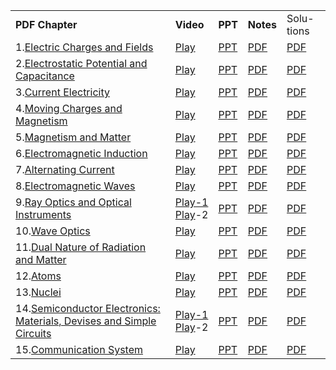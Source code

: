 <table><tbody><tr><td><strong>PDF Chapter</strong></td><td><strong>Video</strong></td><td><strong>PPT</strong></td><td><strong>Notes</strong></td><td>Solu- tions</td></tr><tr><td>1.<a href="https://drive.google.com/open?id=0B8hXbvn1ab-BTHBWZWltTU5jUXc" target="_blank" rel="noreferrer noopener">Electric Charges and Fields</a></td><td><a href="https://www.youtube.com/watch?v=5id9XWSaS4g&amp;list=PLNz32RYOjBepdhGCSA5OoVPha83vKJePl&amp;index=17">Play</a></td><td><a href="https://drive.google.com/open?id=1k2K8NH7L3FSveh7yBxHWOuiCkGhycRKO">PPT</a></td><td><a href="https://drive.google.com/open?id=1Vd4R_-u4x3XYCYmdXyu0T0BpPKdRoDSt">PDF</a></td><td><a href="https://drive.google.com/open?id=1lgZMIaPuJ6sR4tfJZ1VCmi3mWsJa-FgE">PDF</a></td></tr><tr><td>2.<a href="https://drive.google.com/open?id=0B8hXbvn1ab-BaU9xVW1WZ3FFeXc" target="_blank" rel="noreferrer noopener">Electrostatic Potential and Capacitance</a></td><td><a href="https://www.youtube.com/watch?v=bAb4Yt0NR7w&amp;list=PLNz32RYOjBepdhGCSA5OoVPha83vKJePl&amp;index=16">Play</a></td><td><a href="https://drive.google.com/open?id=1Jvm12lYtzvlxsI-Rd6EucAutDvbbKVAA">PPT</a></td><td><a href="https://drive.google.com/open?id=135li3yNH7aYbt8WCjP6K2-PZZwHuv81z">PDF</a></td><td><a href="https://drive.google.com/open?id=1re1XiC_bjQUiHBf9MuHicVLEznJbrFaL">PDF</a></td></tr><tr><td>3.<a href="https://drive.google.com/open?id=0B8hXbvn1ab-BU0lUeHYwZTlmY2c" target="_blank" rel="noreferrer noopener">Current Electricity</a></td><td><a href="https://www.youtube.com/watch?v=_7V9rjkE5YQ&amp;list=PLNz32RYOjBepdhGCSA5OoVPha83vKJePl&amp;index=15">Play</a></td><td><a href="https://drive.google.com/open?id=1uSzZAt_NqxMsBQgP7suTAa4uTA4yMtSc">PPT</a></td><td><a href="https://drive.google.com/open?id=1FR2kQ1uIB43k93fDFgj3V-7tSWYMRi4f">PDF</a></td><td><a href="https://drive.google.com/open?id=10etnrWg0Gcdg8JpXM-GgRLmwe69dOd4U">PDF</a></td></tr><tr><td>4.<a href="https://drive.google.com/open?id=0B8hXbvn1ab-BNzdWZzFuZFZNeDA" target="_blank" rel="noreferrer noopener">Moving Charges and Magnetism</a></td><td><a href="https://www.youtube.com/watch?v=8zKTFwIzXhM&amp;list=PLNz32RYOjBepdhGCSA5OoVPha83vKJePl&amp;index=14">Play</a></td><td><a href="https://drive.google.com/open?id=1XDMxKRj8aiQmctQ232DLVdESDBP18JsI">PPT</a></td><td><a href="https://drive.google.com/open?id=1v502EXsMjPdG-tGLXv9HonkuwVsXlnS6">PDF</a></td><td><a href="https://drive.google.com/open?id=1NBPCuaxDNe_DvXVjWrQpjPJEpjIUo63p">PDF</a></td></tr><tr><td>5.<a href="https://drive.google.com/open?id=0B8hXbvn1ab-Bai1YMThHQUl2OFU" target="_blank" rel="noreferrer noopener">Magnetism and Matter</a></td><td><a href="https://www.youtube.com/watch?v=96mfIZXJjcA&amp;list=PLNz32RYOjBepdhGCSA5OoVPha83vKJePl&amp;index=13">Play</a></td><td><a href="https://drive.google.com/open?id=1EGlug4HkzIIad_XyYHYgA9pw6EiQ87Sr">PPT</a></td><td><a href="https://drive.google.com/open?id=1Q3G-ZGiLanHLIfFHiMBCO1F2_qlGaix2">PDF</a></td><td><a href="https://drive.google.com/open?id=15BDCmGzkOa-ySutJJt7CPVNGSokNQYtT">PDF</a></td></tr><tr><td>6.<a href="https://drive.google.com/open?id=0B8hXbvn1ab-BaHN6MkJsUjdvWWs" target="_blank" rel="noreferrer noopener">Electromagnetic Induction</a></td><td><a href="https://www.youtube.com/watch?v=GtjtpSAD-w0&amp;list=PLNz32RYOjBepdhGCSA5OoVPha83vKJePl&amp;index=12">Play</a></td><td><a href="https://drive.google.com/open?id=1PuxOMt8mwJ2c1aVlJrREfeIo13Sh_SKS">PPT</a></td><td><a href="https://drive.google.com/open?id=1yq_tARn6bBXT-kzK3rkTKFaLOmxCSZZC">PDF</a></td><td><a href="https://drive.google.com/open?id=1NE5rqVbRxS2grv6XfjpkGdr_fDjPfUnb">PDF</a></td></tr><tr><td>7.<a href="https://drive.google.com/open?id=0B8hXbvn1ab-BU1doZnJUeThrTFk" target="_blank" rel="noreferrer noopener">Alternating Current</a></td><td><a href="https://www.youtube.com/watch?v=DZv-F_XtJ68&amp;list=PLNz32RYOjBepdhGCSA5OoVPha83vKJePl&amp;index=11">Play</a></td><td><a href="https://drive.google.com/open?id=1FooGlQxxteermyjv04AjXZHIcPKC-_rb">PPT</a></td><td><a href="https://drive.google.com/open?id=1BaE63AeEObd4Rra26kta_j-GwDPw34mn">PDF</a></td><td><a href="https://drive.google.com/open?id=1nFKZUJtlgzQMouj7qJEPVg4A2mSlmPxn">PDF</a></td></tr><tr><td>8.<a href="https://drive.google.com/open?id=0B8hXbvn1ab-BYTltWFBnZzVyTEU" target="_blank" rel="noreferrer noopener">Electromagnetic Waves</a></td><td><a href="https://www.youtube.com/watch?v=p0AwOTqgTTk&amp;list=PLNz32RYOjBepdhGCSA5OoVPha83vKJePl&amp;index=10">Play</a></td><td><a href="https://drive.google.com/open?id=1hNqSPSogvBZ4A-K3JTrKcg4JZ_mA6Rl6">PPT</a></td><td><a href="https://drive.google.com/open?id=1-9NlZxRBOmkK3DhCwNBHMRQn__GH43Rg">PDF</a></td><td><a href="https://drive.google.com/open?id=1ao_TnOlFZYxaD7_vf1SgO01XVsaZINbl">PDF</a></td></tr><tr><td>9.<a href="https://drive.google.com/open?id=0B8hXbvn1ab-BQVhLTHdKeVFWWjQ" target="_blank" rel="noreferrer noopener">Ray Optics and Optical Instruments</a></td><td><a href="https://www.youtube.com/watch?v=ZJcLscYRG4M&amp;list=PLNz32RYOjBepdhGCSA5OoVPha83vKJePl&amp;index=9">Play-1</a><br><a href="https://www.youtube.com/watch?v=hcNrcXxijvo&amp;list=PLNz32RYOjBepdhGCSA5OoVPha83vKJePl&amp;index=8">Play</a>-2</td><td><a href="https://drive.google.com/open?id=1HLwL3uf6zvUUX8v5uNSQB9RMXvj8alOH">PPT</a></td><td><a href="https://drive.google.com/open?id=1VFGDi8GTpuRmtJ2cBCidHLpMdU_865Qn">PDF</a></td><td><a href="https://drive.google.com/open?id=1Kv9jIa6gzkB3tRbWzQVNb_SHhGHcVPxn">PDF</a></td></tr><tr><td>10.<a href="https://drive.google.com/open?id=0B8hXbvn1ab-BT3d4VUMwUDFvWFE" target="_blank" rel="noreferrer noopener">Wave Optics</a></td><td><a href="https://www.youtube.com/watch?v=hgyWISROhSA&amp;list=PLNz32RYOjBepdhGCSA5OoVPha83vKJePl&amp;index=7">Play</a></td><td><a href="https://drive.google.com/open?id=1qEiIJ7_tXrGBYWMI_cHHZLHzLNEmZe20">PPT</a></td><td><a href="https://drive.google.com/open?id=1KugTD3OgZJH6TIKeKnwDjsebJixzxXG8">PDF</a></td><td><a href="https://drive.google.com/open?id=1f-6eV47vLN-xFMpG6ct9V0wiBdo7fpsb">PDF</a></td></tr><tr><td>11.<a href="https://drive.google.com/open?id=0B8hXbvn1ab-BeWZCbnZXdmJteTQ" target="_blank" rel="noreferrer noopener">Dual Nature of Radiation and Matter</a></td><td><a href="https://www.youtube.com/watch?v=6snnsNjhD24&amp;list=PLNz32RYOjBepdhGCSA5OoVPha83vKJePl&amp;index=6">Play</a></td><td><a href="https://drive.google.com/open?id=1WmTu4CzILm8vN0LKYlbTUwX3Mafb6eYu">PPT</a></td><td><a href="https://drive.google.com/open?id=1UoF5ejCAC6hfGykKhTI_n-6JT7higIQ-">PDF</a></td><td><a href="https://drive.google.com/open?id=1rvBRxn7MvGssxxkwn7MyIKPJ4fKui3UJ">PDF</a></td></tr><tr><td>12.<a href="https://drive.google.com/open?id=0B8hXbvn1ab-BTEZQNGJad21iWlk" target="_blank" rel="noreferrer noopener">Atoms</a></td><td><a href="https://www.youtube.com/watch?v=mBCqywZ-eXg&amp;list=PLNz32RYOjBepdhGCSA5OoVPha83vKJePl&amp;index=5">Play</a></td><td><a href="https://drive.google.com/open?id=1IKGcIBbxuHX_AUhCEL5UrmMMm1SbGuSJ">PPT</a></td><td><a href="https://drive.google.com/open?id=1EPPWpEfcKK-exuCr2uSEOOsExksaNHvh">PDF</a></td><td><a href="https://drive.google.com/open?id=14j6TjZIwkA_zr2CYRuDRAAxlIjqMtbdf">PDF</a></td></tr><tr><td>13.<a href="https://drive.google.com/open?id=0B8hXbvn1ab-Bd1haSnRtZWhFQ3c" target="_blank" rel="noreferrer noopener">Nuclei</a></td><td><a href="https://www.youtube.com/watch?v=uVecxztTxz0&amp;list=PLNz32RYOjBepdhGCSA5OoVPha83vKJePl&amp;index=4">Play</a></td><td><a href="https://drive.google.com/open?id=1mRD-2JqARHNsRJksW1Tv8fThYv_6b1-s">PPT</a></td><td><a href="https://drive.google.com/open?id=1VjY-9Z0PxrPqGjMtTXG6yqN8mK-NnqMC">PDF</a></td><td><a href="https://drive.google.com/open?id=1GjfYU2WzwPNujOXGDoqY1pmkdvbsUAQU">PDF</a></td></tr><tr><td>14.<a href="https://drive.google.com/open?id=0B8hXbvn1ab-BRXplRUxCOVl0NHc" target="_blank" rel="noreferrer noopener">Semiconductor Electronics: Materials, Devises and Simple Circuits</a></td><td><a href="https://www.youtube.com/watch?v=EaP2qHDfJUs&amp;list=PLNz32RYOjBepdhGCSA5OoVPha83vKJePl&amp;index=3">Play-1</a><br><a href="https://www.youtube.com/watch?v=aFdpYFJIqdc&amp;list=PLNz32RYOjBepdhGCSA5OoVPha83vKJePl&amp;index=2">Play</a>-2</td><td><a href="https://drive.google.com/open?id=1ejAOUn35abWXmYasv45jrr2yPA1B59m3">PPT</a></td><td><a href="https://drive.google.com/open?id=1xpTkd4vJZ4Lq4uhNtI-WmP80Tnc_--ei">PDF</a></td><td><a href="https://drive.google.com/open?id=1oRyS9y_DP_2hJFTHvfcbAbKGxoq0U8Hk">PDF</a></td></tr><tr><td>15.<a href="https://drive.google.com/open?id=0B8hXbvn1ab-BVWFNME9QQlU3bUk" target="_blank" rel="noreferrer noopener">Communication System</a></td><td><a href="https://www.youtube.com/watch?v=hMdkfZmu5YY&amp;list=PLNz32RYOjBepdhGCSA5OoVPha83vKJePl">Play</a></td><td><a href="https://drive.google.com/open?id=1J7QlJ8Lp04l1P8IXpuJLyMW1I9FgSeYL">PPT</a></td><td><a href="https://drive.google.com/open?id=1pa-o4GNmsSSZgIuAqMGMONKkzAcB1qso">PDF</a></td><td><a href="https://drive.google.com/open?id=1Oh_Yj0TDUR8HidTAv9SxR4ipvwU182FB">PDF</a></td></tr></tbody></table>

